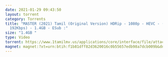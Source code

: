 ```yaml
---
date: 2021-01-29 09:43:50
layout: torrent
category: Torrents
title: "MASTER (2021) Tamil (Original Version) HDRip - 1080p - HEVC - (DD+5.1 -
  192Kbps) - 1.4GB - ESub :"
size: "1.4GB "
type: Video
torrent: https://www.1tamilmv.us/applications/core/interface/file/attachment.php?id=72295
magnet: magnet:?xt=urn:btih:f1b81dff82d3620016c0b55657edb98a7dcb009b&dn=www.1TamilMV.us%20-%20MASTER%20(2021)%20Tamil%20UNCENSORE%20HDRip%20-%20720p%20-%20x264%20-%20(DD%2b5.1%20-%20192Kbps)%20-%201.4GB%20-%20ESub.mkv&tr=udp%3a%2f%2fp4p.arenabg.com%3a1337%2fannounce&tr=http%3a%2f%2fpow7.com%3a80%2fannounce&tr=udp%3a%2f%2ftracker.tiny-vps.com%3a6969%2fannounce&tr=http%3a%2f%2ftracker2.itzmx.com%3a6961%2fannounce&tr=udp%3a%2f%2f151.80.120.114%3a2710%2fannounce&tr=udp%3a%2f%2f9.rarbg.com%3a2790%2fannounce&tr=udp%3a%2f%2f9.rarbg.to%3a2740%2fannounce&tr=udp%3a%2f%2fopen.stealth.si%3a80%2fannounce&tr=udp%3a%2f%2ftracker.leechers-paradise.org%3a6969%2fannounce&tr=udp%3a%2f%2ftracker.opentrackr.org%3a1337%2fannounce&tr=http%3a%2f%2ft.nyaatracker.com%3a80%2fannounce
---
```

